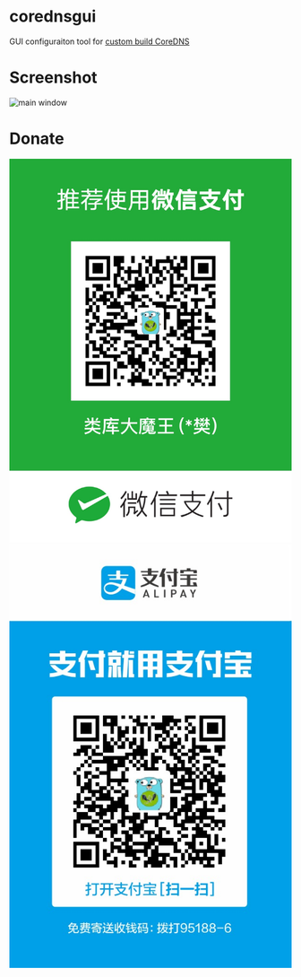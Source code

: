 # corednsgui
GUI configuraiton tool for [custom build CoreDNS](https://github.com/missdeer/coredns_custom_build/)

# Screenshot

![main window](https://raw.githubusercontent.com/missdeer/corednsgui/screenshots/mainwindow.png)

# Donate

![微信扫一扫](https://raw.githubusercontent.com/missdeer/coredns_custom_build/master/wepay.jpg)  ![支付宝扫一扫](https://raw.githubusercontent.com/missdeer/coredns_custom_build/master/alipay.jpg)

